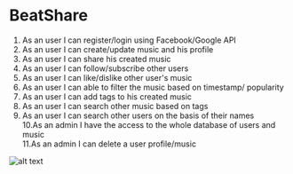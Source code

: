 # BeatShare
1. As an user I can register/login using Facebook/Google API
2. As an user I can create/update music and his profile
3. As an user I can share his created music
4. As an user I can follow/subscribe other users
5. As an user I can like/dislike other user's music
6. As an user I can able to filter the music based on timestamp/ popularity
7. As an user I can add tags to his created music
8. As an user I can search other music based on tags
9. As an user I can search other users on the basis of their names<br>10.As an admin I have the access to the whole database of users and music<br>11.As an admin I can delete a user profile/music


![alt text](https://github.com/neu-mis-info6150-fall-2018/final-project-ignore/blob/master/BeatShare.svg)
